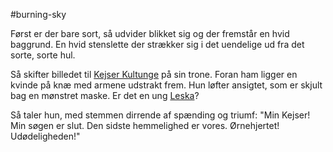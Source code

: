 #burning-sky

Først er der bare sort, så udvider blikket sig og der fremstår en hvid baggrund. En hvid stenslette der strækker sig i det uendelige ud fra det sorte, sorte hul.

Så skifter billedet til [Kejser Kultunge](./Kejser%20Kultunge.md) på sin trone. Foran ham ligger en kvinde på knæ med armene udstrakt frem. Hun løfter ansigtet, som er skjult bag en mønstret maske. Er det en ung [Leska](./Leska.md)?

Så taler hun, med stemmen dirrende af spænding og triumf: "Min Kejser! Min søgen er slut. Den sidste hemmelighed er vores. Ørnehjertet! Udødeligheden!"
